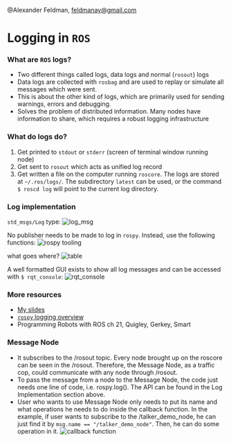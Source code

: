 @Alexander Feldman, feldmanay@gmail.com

# Logging in `ROS`

### What are `ROS` logs?
- Two different things called logs, data logs and normal (`rosout`) logs
- Data logs are collected with `rosbag` and are used to replay or simulate all messages which were sent.
- This is about the other kind of logs, which are primarily used for sending warnings, errors and debugging.
- Solves the problem of distributed information. Many nodes have information to share, which requires a robust logging infrastructure

### What do logs do?
1. Get printed to `stdout` or `stderr` (screen of terminal window running node)
1. Get sent to `rosout` which acts as unified log record
1. Get written a file on the computer running `roscore`. The logs are stored at `~/.ros/logs/`. The subdirectory `latest` can be used, or the command `$ roscd log` will point to the current log directory.

### Log implementation

`std_msgs/Log` type:
![log_msg](https://i.imgur.com/VQQogKf.png)

No publisher needs to be made to log in `rospy`. Instead, use the following functions:
![rospy tooling](https://i.imgur.com/H0ltU0e.png)

what goes where?
![table](https://i.imgur.com/9Bn53Oy.png)

A well formatted GUI exists to show all log messages and can be accessed with `$ rqt_console`:
![rqt_console](https://i.imgur.com/zzeorjS.png)

### More resources
- [My slides](https://docs.google.com/presentation/d/1WL0vn4XhEuDa36pvibgytF7ya8XHCRVbPJDk5l2LIhQ/edit?usp=sharing)
- [`rospy` logging overview](http://wiki.ros.org/rospy/Overview/Logging)
- Programming Robots with ROS ch 21, Quigley, Gerkey, Smart


### Message Node
* It subscribes to the /rosout topic. Every node brought up on the roscore can be seen in the /rosout. Therefore, 
  the Message Node, as a traffic cop, could communicate with any node through /rosout.
* To pass the message from a node to the Message Node, the code just needs one line of code, i.e. rospy.log(). The API can be   found in the Log Implementation section above. 
* User who wants to use Message Node only needs to put its name and what operations he needs to do inside the 
  callback function. In the example, if user wants to subscribe to the /talker_demo_node, he can just find it by 
  `msg.name == "/talker_demo_node"`.  Then, he can do some operation in it. 
  ![callback function](https://i.imgur.com/sAgGQjL.png)
  
